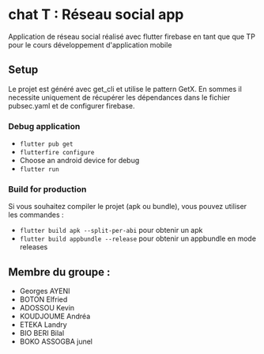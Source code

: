 # chat T : Réseau social app
Application de réseau social réalisé avec flutter firebase en tant que que TP pour le cours développement d'application mobile

## Setup
Le projet est généré avec get_cli et utilise le pattern GetX. En sommes il necessite uniquement de récupérer les dépendances dans le fichier pubsec.yaml et de configurer firebase.

### Debug application
- `flutter pub get`
- `flutterfire configure`
- Choose an android device for debug
- `flutter run`

### Build for production
Si vous souhaitez compiler le projet (apk ou bundle), vous pouvez utiliser les commandes : 
- `flutter build apk --split-per-abi` pour obtenir un apk
- `flutter build appbundle --release` pour obtenir un appbundle en mode releases

## Membre du groupe : 

- Georges AYENI
- BOTON Elfried
- ADOSSOU Kevin
- KOUDJOUME Andréa
- ETEKA Landry
- BIO BERI Bilal
- BOKO ASSOGBA junel